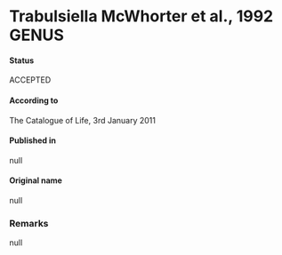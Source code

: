 # Trabulsiella McWhorter et al., 1992 GENUS

#### Status
ACCEPTED

#### According to
The Catalogue of Life, 3rd January 2011

#### Published in
null

#### Original name
null

### Remarks
null